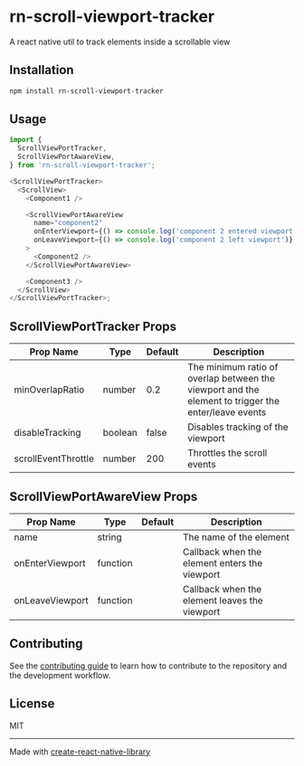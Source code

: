 # rn-scroll-viewport-tracker

A react native util to track elements inside a scrollable view

## Installation

```sh
npm install rn-scroll-viewport-tracker
```

## Usage

```js
import {
  ScrollViewPortTracker,
  ScrollViewPortAwareView,
} from 'rn-scroll-viewport-tracker';

<ScrollViewPortTracker>
  <ScrollView>
    <Component1 />

    <ScrollViewPortAwareView
      name="component2"
      onEnterViewport={() => console.log('component 2 entered viewport')}
      onLeaveViewport={() => console.log('component 2 left viewport')}
    >
      <Component2 />
    </ScrollViewPortAwareView>

    <Component3 />
  </ScrollView>
</ScrollViewPortTracker>;
```

## ScrollViewPortTracker Props

| Prop Name           | Type    | Default | Description                                                                                         |
| ------------------- | ------- | ------- | --------------------------------------------------------------------------------------------------- |
| minOverlapRatio     | number  | 0.2     | The minimum ratio of overlap between the viewport and the element to trigger the enter/leave events |
| disableTracking     | boolean | false   | Disables tracking of the viewport                                                                   |
| scrollEventThrottle | number  | 200     | Throttles the scroll events                                                                         |

## ScrollViewPortAwareView Props

| Prop Name       | Type     | Default | Description                                   |
| --------------- | -------- | ------- | --------------------------------------------- |
| name            | string   |         | The name of the element                       |
| onEnterViewport | function |         | Callback when the element enters the viewport |
| onLeaveViewport | function |         | Callback when the element leaves the viewport |

## Contributing

See the [contributing guide](CONTRIBUTING.md) to learn how to contribute to the repository and the development workflow.

## License

MIT

---

Made with [create-react-native-library](https://github.com/callstack/react-native-builder-bob)
